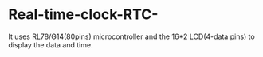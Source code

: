 # Real-time-clock-RTC-
It uses RL78/G14(80pins) microcontroller and the 16*2 LCD(4-data pins) to display the data and time.
